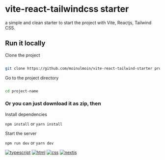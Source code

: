 # vite-react-tailwindcss starter

a simple and clean starter to start the project with Vite, Reactjs, Tailwind CSS.

## Run it locally

Clone the project

```bash

git clone https://github.com/moinulmoin/vite-react-tailwind-starter project-name

```

Go to the project directory

```bash

cd project-name

```

### Or you can just download it as zip, then

Install dependencies

`npm install` or `yarn install`

Start the server

`npm run dev` or `yarn dev`

[![typescript](https://img.shields.io/badge/typescript-555?style=for-the-badge&color=2F73BF&logo=TypeScript&logoColor=white)](https://www.typescriptlang.org/)
[![html](https://img.shields.io/badge/html-555?style=for-the-badge&color=DC4A25&logo=HTML5&logoColor=white)](https://developer.mozilla.org/en-US/docs/Learn/Getting_started_with_the_web/HTML_basics/)
[![css](https://img.shields.io/badge/css-555?style=for-the-badge&color=2662E9&logo=css3&logoColor=white)](https://developer.mozilla.org/en-US/docs/Web/CSS)
[![nextjs](https://img.shields.io/badge/next.js-555?style=for-the-badge&color=000&logo=Next.js&logoColor=white)](https://nextjs.org/)
